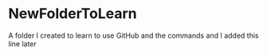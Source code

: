 # NewFolderToLearn
A folder I created to learn to use GitHub and the commands
and I added this line later

